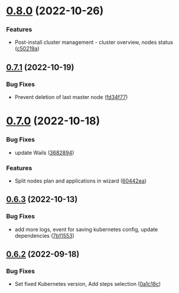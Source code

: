 # [0.8.0](https://github.com/dsieradzki/k4prox/compare/v0.7.1...v0.8.0) (2022-10-26)


### Features

* Post-install cluster management - cluster overview, nodes status ([c50219a](https://github.com/dsieradzki/k4prox/commit/c50219acced29aa920952c797ac69c56e4a042a1))



## [0.7.1](https://github.com/dsieradzki/k4prox/compare/v0.7.0...v0.7.1) (2022-10-19)


### Bug Fixes

* Prevent deletion of last master node ([fd34f77](https://github.com/dsieradzki/k4prox/commit/fd34f777ce021cb4e8b9eecd74338f46b7600325))



# [0.7.0](https://github.com/dsieradzki/k4prox/compare/v0.6.3...v0.7.0) (2022-10-18)


### Bug Fixes

* update Wails ([3682894](https://github.com/dsieradzki/k4prox/commit/36828947623c61c28420a1706eac9f209fe775d7))


### Features

* Split nodes plan and applications in wizard ([60442ea](https://github.com/dsieradzki/k4prox/commit/60442ea61e461b1ed5bb78388f88f9b7a770cd35))



## [0.6.3](https://github.com/dsieradzki/k4prox/compare/v0.6.2...v0.6.3) (2022-10-13)


### Bug Fixes

* add more logs, event for saving kubernetes config, update dependencies ([7b11553](https://github.com/dsieradzki/k4prox/commit/7b11553f30ffad79261183e40a005ff9ce57fdf9))



## [0.6.2](https://github.com/dsieradzki/k4prox/compare/v0.6.1...v0.6.2) (2022-09-18)


### Bug Fixes

* Set fixed Kubernetes version, Add steps selection ([0a1c18c](https://github.com/dsieradzki/k4prox/commit/0a1c18cc988b9cf53bf9bc82857d20287783b47c))




